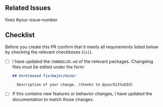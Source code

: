 ## Related Issues

fixes #your-issue-number

<!--
  Update to link the issue that is going to be fixed by this.
  Unless this concerns documentation, make sure to create an issue first
  before raising a PR.

  You do not need to describe what this PR is doing, as this should
  already be covered by the associated issue.
  If the linked issue isn't enough, then chances are a new issue
  is needed.

  Don't hesitate to create many issues! This can avoid working
  on something, only to have your PR closed or have to be rewritten
  due to a disagreement/misunderstanding.
 -->

## Checklist

Before you create this PR confirm that it meets all requirements listed below by checking the relevant checkboxes (`[x]`).

- [ ] I have updated the `CHANGELOG.md` of the relevant packages.
      Changelog files must be edited under the form:

  ```md
  ## Unreleased fix/major/minor

  - Description of your change. (thanks to @yourGithubId)
  ```

- [ ] If this contains new features or behavior changes,
      I have updated the documentation to match those changes.
